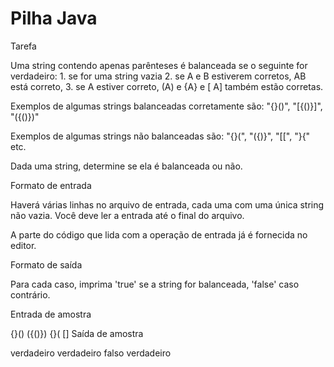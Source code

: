 # Pilha Java

Tarefa 

Uma string contendo apenas parênteses é balanceada se o seguinte for verdadeiro: 1. se for uma string vazia 2. se A e B estiverem corretos, AB está correto, 3. se A estiver correto, (A) e {A} e [ A] também estão corretas.

Exemplos de algumas strings balanceadas corretamente são: "{}()", "[{()}]", "({()})"

Exemplos de algumas strings não balanceadas são: "{}(", "({)}", "[[", "}{" etc.

Dada uma string, determine se ela é balanceada ou não.

Formato de entrada

Haverá várias linhas no arquivo de entrada, cada uma com uma única string não vazia. Você deve ler a entrada até o final do arquivo.

A parte do código que lida com a operação de entrada já é fornecida no editor.

Formato de saída

Para cada caso, imprima 'true' se a string for balanceada, 'false' caso contrário.

Entrada de amostra

{}()
({()})
{}(
[]
Saída de amostra

verdadeiro
verdadeiro
falso
verdadeiro
